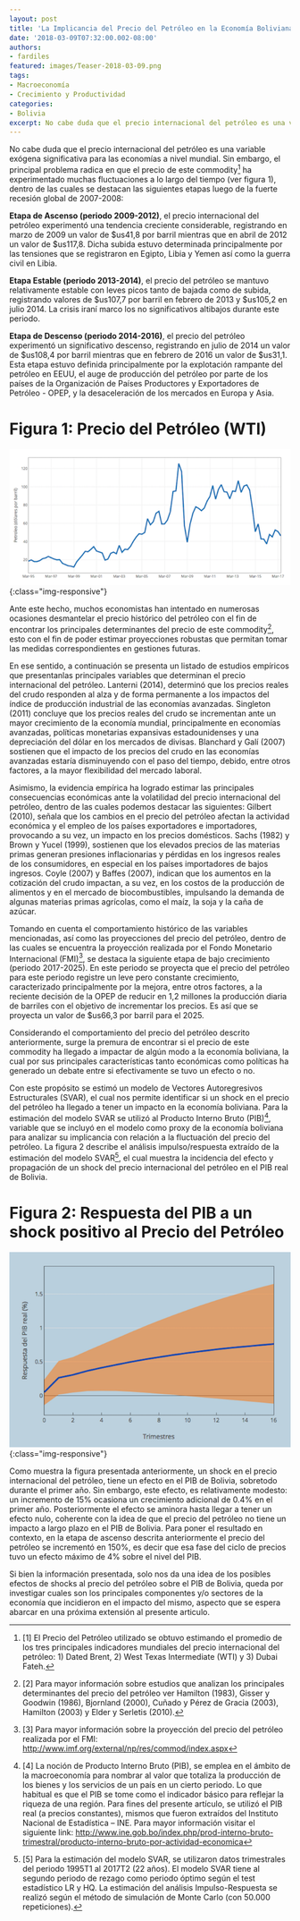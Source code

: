 ```yaml
---
layout: post
title: 'La Implicancia del Precio del Petróleo en la Economía Boliviana'
date: '2018-03-09T07:32:00.002-08:00'
authors:
- fardiles
featured: images/Teaser-2018-03-09.png
tags:
- Macroeconomía
- Crecimiento y Productividad
categories:
- Bolivia
excerpt: No cabe duda que el precio internacional del petróleo es una variable exógena significativa para las economías a nivel mundial. Sin embargo, el principal problema radica en que el precio de este commodity ha experimentado muchas fluctuaciones a lo largo del tiempo. En este sentido, este artículo analiza si el precio de este commodity ha llegado a impactar de algún modo a la economía boliviana, la cual por sus principales características tanto económicas como políticas ha generado un debate entre si efectivamente se tuvo un efecto o no.
---
```


No cabe duda que el precio internacional del petróleo es una variable exógena significativa para las economías a nivel mundial. Sin embargo, el principal problema radica en que el precio de este commodity[^1] ha experimentado muchas fluctuaciones a lo largo del tiempo (ver figura 1), dentro de las cuales se destacan las siguientes etapas luego de la fuerte recesión global de 2007-2008:

__Etapa de Ascenso (periodo 2009-2012)__, el precio internacional del petróleo experimentó una tendencia creciente considerable, registrando en marzo de 2009 un valor de $us41,8 por barril mientras que en abril de 2012 un valor de $us117,8. Dicha subida estuvo determinada principalmente por las tensiones que se registraron en Egipto, Libia y Yemen así como la guerra civil en Libia.

__Etapa Estable (periodo 2013-2014)__, el precio del petróleo se mantuvo relativamente estable con leves picos tanto de bajada como de subida, registrando valores de $us107,7 por barril en febrero de 2013 y $us105,2 en julio 2014. La crisis iraní marco los no significativos altibajos durante este periodo.

__Etapa de Descenso (periodo 2014-2016)__, el precio del petróleo experimentó un significativo descenso, registrando en julio de 2014 un valor de $us108,4 por barril mientras que en febrero de 2016 un valor de $us31,1. Esta etapa estuvo definida principalmente por la explotación rampante del petróleo en EEUU, el auge de producción del petróleo por parte de los países de la Organización de Países Productores y Exportadores de Petróleo - OPEP, y la desaceleración de los mercados en Europa y Asia.  


# Figura 1: Precio del Petróleo (WTI)

![Figura1](/assets/images/Fig1-2018-03-09.png){:class="img-responsive"}

Ante este hecho, muchos economistas han intentado en numerosas ocasiones desmantelar el precio histórico del petróleo con el fin de encontrar los principales determinantes del precio de este commodity[^2], esto con el fin de poder estimar proyecciones robustas que permitan tomar las medidas correspondientes en gestiones futuras.

En ese sentido, a continuación se presenta un listado de estudios empíricos que presentanlas principales variables que determinan el precio internacional del petróleo. Lanterni (2014), determinó que los precios reales del crudo responden al alza y de forma permanente a los impactos del índice de producción industrial de las economías avanzadas. Singleton (2011) concluye que los precios reales del crudo se incrementan ante un mayor crecimiento de la economía mundial, principalmente en economías avanzadas, políticas monetarias expansivas estadounidenses y una depreciación del dólar en los mercados de divisas. Blanchard y Galí (2007) sostienen que el impacto de los precios del crudo en las economías avanzadas estaría disminuyendo con el paso del tiempo, debido, entre otros factores, a la mayor flexibilidad del mercado laboral.

Asimismo, la evidencia empírica ha logrado estimar las principales consecuencias económicas ante la volatilidad del precio internacional del petróleo, dentro de las cuales podemos destacar las siguientes: Gilbert (2010), señala que los cambios en el precio del petróleo afectan la actividad económica y el empleo de los países exportadores e importadores, provocando a su vez, un impacto en los precios domésticos. Sachs (1982) y Brown y Yucel (1999), sostienen que los elevados precios de las materias primas generan presiones inflacionarias y pérdidas en los ingresos reales de los consumidores, en especial en los países importadores de bajos ingresos. Coyle (2007) y Baffes (2007), indican que los aumentos en la cotización del crudo impactan, a su vez, en los costos de la producción de alimentos y en el mercado de biocombustibles, impulsando la demanda de algunas materias primas agrícolas, como el maíz, la soja y la caña de azúcar.

Tomando en cuenta el comportamiento histórico de las variables mencionadas, así como las proyecciones del precio del petróleo, dentro de las cuales se encuentra la proyección realizada por el Fondo Monetario Internacional (FMI)[^3], se destaca la siguiente etapa de bajo crecimiento (periodo 2017-2025). En este periodo se proyecta que el precio del petróleo para este periodo registre un leve pero constante crecimiento, caracterizado principalmente por la mejora, entre otros factores, a la reciente decisión de la OPEP de reducir en 1,2 millones la producción diaria de barriles con el objetivo de incrementar los precios. Es así que se proyecta un valor de $us66,3 por barril para el 2025.


Considerando el comportamiento del precio del petróleo descrito anteriormente, surge la premura de encontrar si el precio de este commodity ha llegado a impactar de algún modo a la economía boliviana, la cual por sus principales características tanto económicas como políticas ha generado un debate entre si efectivamente se tuvo un efecto o no.

Con este propósito se estimó un modelo de Vectores Autoregresivos Estructurales (SVAR), el cual nos permite identificar si un shock en el precio del petróleo ha llegado a tener un impacto en la economía boliviana. Para la estimación del modelo SVAR se utilizó al Producto Interno Bruto (PIB)[^4], variable que se incluyó en el modelo como proxy de la economía boliviana para analizar su implicancia con relación a la fluctuación del precio del petróleo. La figura 2 describe el análisis impulso/respuesta extraído de la estimación del modelo SVAR[^5], el cual muestra la incidencia del efecto y propagación de un shock del precio internacional del petróleo en el PIB real de Bolivia.

# Figura 2: Respuesta del PIB a un shock positivo al Precio del Petróleo
![Figura2](/assets/images/Fig2-2018-03-09.png){:class="img-responsive"}

Como muestra la figura presentada anteriormente, un shock en el precio internacional del petróleo, tiene un efecto en el PIB de Bolivia, sobretodo durante el primer año. Sin embargo, este efecto, es relativamente modesto: un incremento de 15% ocasiona un crecimiento adicional de 0.4% en el primer año. Posteriormente el efecto se aminora hasta llegar a tener un efecto nulo, coherente con la idea de que el precio del petróleo no tiene un impacto a largo plazo en el PIB de Bolivia. Para poner el resultado en contexto, en la etapa de ascenso descrita anteriormente el precio del petróleo se incrementó en 150%, es decir que esa fase del ciclo de precios tuvo un efecto máximo de 4% sobre el nivel del PIB.

Si bien la información presentada, solo nos da una idea de los posibles efectos de shocks al  precio del petróleo sobre el PIB de Bolivia, queda por investigar cuales son los principales componentes y/o sectores de la economía que incidieron en el impacto del mismo, aspecto que se espera abarcar en una próxima extensión al presente articulo.


[^1]: [1] El Precio del Petróleo utilizado se obtuvo estimando el promedio de los tres principales indicadores mundiales del precio internacional del petróleo: 1) Dated Brent, 2) West Texas Intermediate (WTI) y 3) Dubai Fateh.

[^2]: [2] Para mayor información sobre estudios que analizan los principales determinantes del precio del petróleo ver Hamilton (1983), Gisser y Goodwin (1986), Bjornland (2000), Cuñado y Pérez de Gracia (2003), Hamilton (2003) y Elder y Serletis (2010).

[^3]: [3] Para mayor información sobre la proyección del precio del petróleo realizada por el FMI: http://www.imf.org/external/np/res/commod/index.aspx

[^4]: [4] La noción de Producto Interno Bruto (PIB), se emplea en el ámbito de la macroeconomía para nombrar al valor que totaliza la producción de los bienes y los servicios de un país en un cierto periodo. Lo que habitual es que el PIB se tome como el indicador básico para reflejar la riqueza de una región.
Para fines del presente artículo, se utilizó el PIB real (a precios constantes), mismos que fueron extraídos del Instituto Nacional de Estadística – INE. Para mayor información visitar el siguiente link: http://www.ine.gob.bo/index.php/prod-interno-bruto-trimestral/producto-interno-bruto-por-actividad-economica

[^5]: [5] Para la estimación del modelo SVAR, se utilizaron datos trimestrales del periodo 1995T1 al 2017T2 (22 años). El modelo SVAR tiene al segundo periodo de rezago como periodo óptimo según el test estadístico LR y HQ. La estimación del análisis Impulso-Respuesta se realizó según el método de simulación de Monte Carlo (con 50.000 repeticiones).

